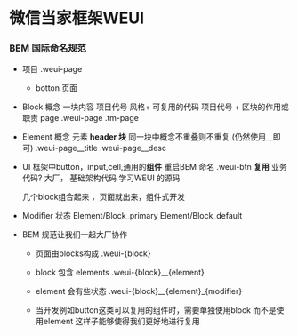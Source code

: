 # 微信当家框架WEUI 
### BEM 国际命名规范
- 项目 .weui-page 
    - botton 页面 

- Block 概念
    一块内容 项目代号 风格+ 可复用的代码 
    项目代号 + 区块的作用或职责 page
    .weui-page
    .tm-page
- Element 概念
    元素  __header
        块__
    同一块中概念不重叠则不重复 (仍然使用__即可)
    .weui-page__title
    .weui-page__desc
- UI 框架中button，input,cell,通用的**组件**
    重启BEM 命名
    .weui-btn **复用**
    业务代码?
    大厂，
    基础架构代码  学习WEUI 的源码 

    几个block组合起来 ，页面就出来，组件式开发
- Modifier
    状态 
    Element/Block_primary
    Element/Block_default
- BEM 规范让我们一起大厂协作
    - 页面由blocks构成 .weui-{block}
    - block 包含 elements .weui-{block}__{element}
    - element 会有些状态 
        .weui-{block}__{element}_{modifier}

    - 当开发例如button这类可以复用的组件时，需要单独使用block 而不是使用element 这样子能够使得我们更好地进行复用